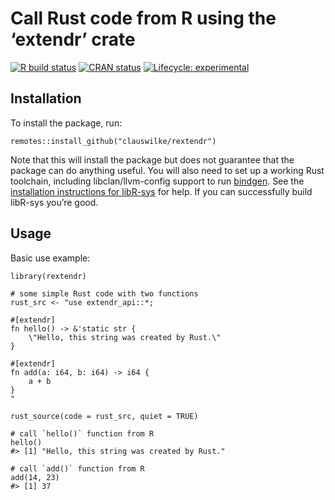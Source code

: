 
<!-- README.md is generated from README.Rmd. Please edit that file -->

Call Rust code from R using the ‘extendr’ crate
===============================================

<!-- badges: start -->

[![R build
status](https://github.com/clauswilke/rextendr/workflows/R-CMD-check/badge.svg)](https://github.com/clauswilke/rextendr/actions)
[![CRAN
status](https://www.r-pkg.org/badges/version/rextendr)](https://CRAN.R-project.org/package=rextendr)
[![Lifecycle:
experimental](https://img.shields.io/badge/lifecycle-experimental-orange.svg)](https://www.tidyverse.org/lifecycle/#experimental)
<!-- badges: end -->

Installation
------------

To install the package, run:

    remotes::install_github("clauswilke/rextendr")

Note that this will install the package but does not guarantee that the
package can do anything useful. You will also need to set up a working
Rust toolchain, including libclan/llvm-config support to run
[bindgen](https://rust-lang.github.io/rust-bindgen/). See the
[installation instructions for
libR-sys](https://github.com/extendr/libR-sys) for help. If you can
successfully build libR-sys you’re good.

Usage
-----

Basic use example:

    library(rextendr)

    # some simple Rust code with two functions
    rust_src <- "use extendr_api::*;

    #[extendr]
    fn hello() -> &'static str {
        \"Hello, this string was created by Rust.\"
    }

    #[extendr]
    fn add(a: i64, b: i64) -> i64 {
        a + b
    }
    "

    rust_source(code = rust_src, quiet = TRUE)

    # call `hello()` function from R
    hello()
    #> [1] "Hello, this string was created by Rust."

    # call `add()` function from R
    add(14, 23)
    #> [1] 37
